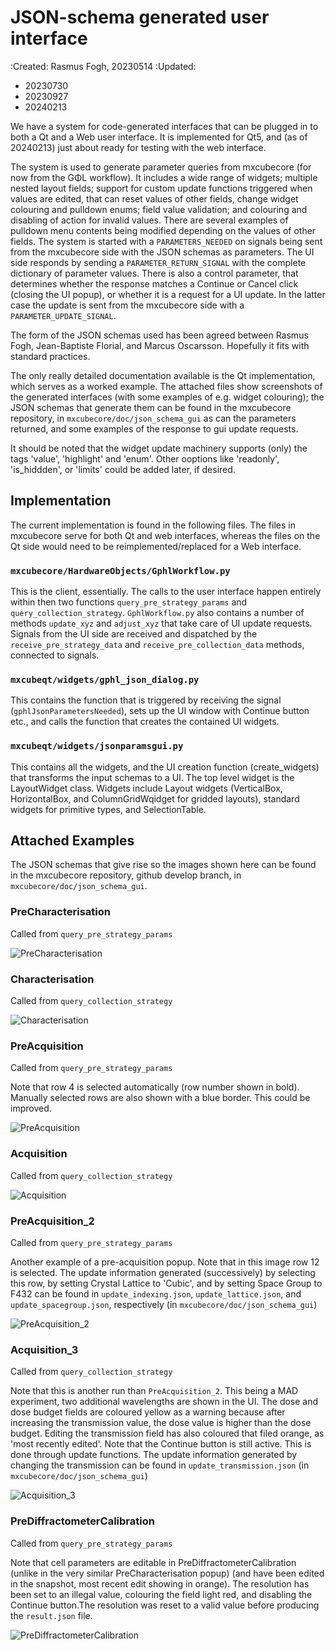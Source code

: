 # JSON-schema generated user interface

:Created: Rasmus Fogh, 20230514
:Updated:
  - 20230730
  - 20230927
  - 20240213

We have a system for code-generated interfaces that can be plugged in to both a Qt and a Web user interface. It is implemented for Qt5, and (as of 20240213) just about ready for testing with the web interface.

The system is used to generate parameter queries from mxcubecore (for now from the GΦL workflow). It includes a wide range of widgets; multiple nested layout fields; support for custom update functions triggered when values are edited, that can reset values of other fields, change widget colouring and pulldown enums; field value validation; and colouring and disabling of action for invalid values. There are several examples of pulldown menu contents being modified depending on the values of other fields. The system is started with a `PARAMETERS_NEEDED` on signals being sent from the mxcubecore side with the JSON schemas as parameters. The UI side responds by sending a `PARAMETER_RETURN_SIGNAL` with the complete dictionary of parameter values. There is also a control parameter, that determines whether the response matches a Continue or Cancel click (closing the UI popup), or whether it is a request for a UI update. In the latter case the update is sent from the mxcubecore side with a `PARAMETER_UPDATE_SIGNAL`.

The form of the JSON schemas used has been agreed between Rasmus Fogh, Jean-Baptiste Florial, and Marcus Oscarsson. Hopefully it fits with standard practices.

The only really detailed documentation available is the Qt implementation, which serves as a worked example. The attached files show screenshots of the generated interfaces (with some examples of e.g. widget colouring); the JSON schemas that generate them can be found in the mxcubecore repository, in `mxcubecore/doc/json_schema_gui` as can the parameters returned, and some examples of the response to gui update requests.

It should be noted that the widget update machinery supports (only) the tags 'value', 'highlight' and 'enum'. Other ooptions like 'readonly', 'is_hiddden', or 'limits' could be added later, if desired.


## Implementation

The current implementation is found in the following files. The files in mxcubecore serve for both Qt and web interfaces, whereas the files on the Qt side would need to be reimplemented/replaced for a Web interface.


### `mxcubecore/HardwareObjects/GphlWorkflow.py`

This is the client, essentially. The calls to the user interface happen entirely within then two functions `query_pre_strategy_params` and `query_collection_strategy`. `GphlWorkflow.py` also contains a number of methods `update_xyz` and `adjust_xyz` that take care of UI update requests. Signals from the UI side are received and dispatched by the `receive_pre_strategy_data` and `receive_pre_collection_data` methods, connected to signals.


### `mxcubeqt/widgets/gphl_json_dialog.py`

This contains the function that is triggered by receiving the signal (`gphlJsonParametersNeeded`), sets up the UI window with Continue button etc., and calls the function that creates the contained UI widgets.


### `mxcubeqt/widgets/jsonparamsgui.py`

This contains all the widgets, and the UI creation function (create_widgets) that transforms the input schemas to a UI. The top level widget is the LayoutWidget class. Widgets include Layout widgets (VerticalBox, HorizontalBox, and ColumnGridWqidget for gridded layouts), standard widgets for primitive types, and SelectionTable.


## Attached Examples

The JSON schemas that give rise so the images shown here can be found in the mxcubecore repository, github develop branch, in `mxcubecore/doc/json_schema_gui`.


### PreCharacterisation

Called from `query_pre_strategy_params`

![PreCharacterisation](/assets/pre-characterisation.jpeg)


### Characterisation

Called from `query_collection_strategy`

![Characterisation](/assets/characterisation.jpeg)


### PreAcquisition

Called from `query_pre_strategy_params`

Note that row 4 is selected automatically (row number shown in bold). Manually selected rows are also shown with a blue border. This could be improved.

![PreAcquisition](/assets/pre-acquisition.jpeg)


### Acquisition

Called from `query_collection_strategy`

![Acquisition](/assets/acquisition.jpeg)


### PreAcquisition_2

Called from `query_pre_strategy_params`

Another example of a pre-acquisition popup. Note that in this image row 12 is selected. The update information generated (successively) by selecting this row, by setting Crystal Lattice to 'Cubic', and by setting Space Group to F432 can be found in `update_indexing.json`, `update_lattice.json`, and `update_spacegroup.json`, respectively (in `mxcubecore/doc/json_schema_gui`)

![PreAcquisition_2](/assets/pre-acquisition-2.jpeg)


### Acquisition_3

Called from `query_collection_strategy`

Note that this is another run than `PreAcquisition_2`. This being a MAD experiment, two additional wavelengths are shown in the UI.
The dose and dose budget fields are coloured yellow as a warning because after increasing the transmission value, the dose value is higher than the dose budget. Editing the transmission field has also coloured that filed orange, as 'most recently edited'. Note that the Continue button is still active. This is done through update functions. The update information generated by changing the transmission can be found in `update_transmission.json` (in `mxcubecore/doc/json_schema_gui`)

![Acquisition_3](/assets/acquisition-3.jpeg)


### PreDiffractometerCalibration

Called from `query_pre_strategy_params`

Note that cell parameters are editable in PreDiffractometerCalibration (unlike in the very similar PreCharacterisation popup) (and have been edited in the snapshot, most recent edit showing in orange). The resolution has been set to an illegal value, colouring the field light red, and disabling the Continue button.The resolution was reset to a valid value before producing the `result.json` file.

![PreDiffractometerCalibration](/assets/pre-diffractometer-calibration.jpeg)
